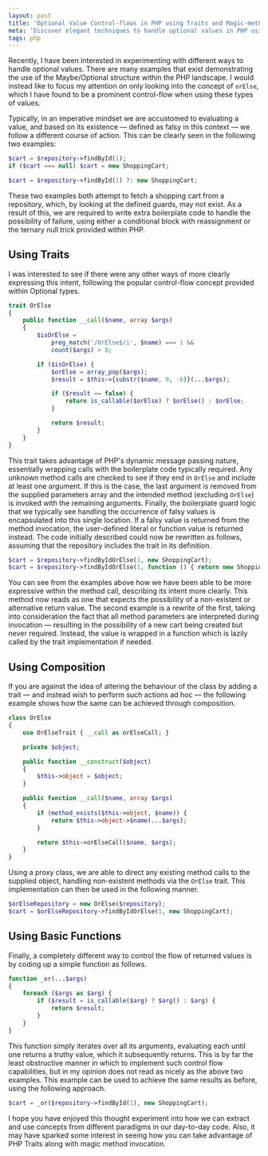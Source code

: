 ```yaml
---
layout: post
title: 'Optional Value Control-flows in PHP using Traits and Magic-methods'
meta: 'Discover elegant techniques to handle optional values in PHP using traits, magic methods, and composition to streamline control flows and reduce boilerplate code.'
tags: php
---
```


Recently, I have been interested in experimenting with different ways to handle optional values.
There are many examples that exist demonstrating the use of the Maybe/Optional structure within the PHP landscape.
I would instead like to focus my attention on only looking into the concept of `orElse`, which I have found to be a prominent control-flow when using these types of values.

<!--more-->

Typically, in an imperative mindset we are accustomed to evaluating a value, and based on its existence — defined as falsy in this context — we follow a different course of action.
This can be clearly seen in the following two examples:

```php
$cart = $repository->findById(1);
if ($cart === null) $cart = new ShoppingCart;

$cart = $repository->findById(1) ?: new ShoppingCart;
```

These two examples both attempt to fetch a shopping cart from a repository, which, by looking at the defined guards, may not exist.
As a result of this, we are required to write extra boilerplate code to handle the possibility of failure, using either a conditional block with reassignment or the ternary null trick provided within PHP.

## Using Traits

I was interested to see if there were any other ways of more clearly expressing this intent, following the popular control-flow concept provided within Optional types.

```php
trait OrElse
{
    public function __call($name, array $args)
    {
        $isOrElse =
            preg_match('/OrElse$/i', $name) === 1 &&
            count($args) > 0;

        if ($isOrElse) {
            $orElse = array_pop($args);
            $result = $this->{substr($name, 0, -6)}(...$args);

            if ($result == false) {
                return is_callable($orElse) ? $orElse() : $orElse;
            }

            return $result;
        }
    }
}
```

This trait takes advantage of PHP's dynamic message passing nature, essentially wrapping calls with the boilerplate code typically required.
Any unknown method calls are checked to see if they end in `OrElse` and include at least one argument.
If this is the case, the last argument is removed from the supplied parameters array and the intended method (excluding `OrElse`) is invoked with the remaining arguments.
Finally, the boilerplate guard logic that we typically see handling the occurrence of falsy values is encapsulated into this single location.
If a falsy value is returned from the method invocation, the user-defined literal or function value is returned instead.
The code initially described could now be rewritten as follows, assuming that the repository includes the trait in its definition.

```php
$cart = $repository->findByIdOrElse(1, new ShoppingCart);
$cart = $repository->findByIdOrElse(1, function () { return new ShoppingCart; });
```

You can see from the examples above how we have been able to be more expressive within the method call, describing its intent more clearly.
This method now reads as one that expects the possibility of a non-existent or alternative return value.
The second example is a rewrite of the first, taking into consideration the fact that all method parameters are interpreted during invocation — resulting in the possibility of a new cart being created but never required.
Instead, the value is wrapped in a function which is lazily called by the trait implementation if needed.

## Using Composition

If you are against the idea of altering the behaviour of the class by adding a trait — and instead wish to perform such actions ad hoc — the following example shows how the same can be achieved through composition.

```php
class OrElse
{
    use OrElseTrait { __call as orElseCall; }

    private $object;

    public function __construct($object)
    {
        $this->object = $object;
    }

    public function __call($name, array $args)
    {
        if (method_exists($this->object, $name)) {
            return $this->object->$name(...$args);
        }

        return $this->orElseCall($name, $args);
    }
}
```

Using a proxy class, we are able to direct any existing method calls to the supplied object, handling non-existent methods via the `OrElse` trait.
This implementation can then be used in the following manner.

```php
$orElseRepository = new OrElse($repository);
$cart = $orElseRepository->findByIdOrElse(1, new ShoppingCart);
```

## Using Basic Functions

Finally, a completely different way to control the flow of returned values is by coding up a simple function as follows.

```php
function _or(...$args)
{
    foreach ($args as $arg) {
        if ($result = is_callable($arg) ? $arg() : $arg) {
            return $result;
        }
    }
}
```

This function simply iterates over all its arguments, evaluating each until one returns a truthy value, which it subsequently returns.
This is by far the least obstructive manner in which to implement such control flow capabilities, but in my opinion does not read as nicely as the above two examples.
This example can be used to achieve the same results as before, using the following approach.

```php
$cart = _or($repository->findById(1), new ShoppingCart);
```

I hope you have enjoyed this thought experiment into how we can extract and use concepts from different paradigms in our day-to-day code.
Also, it may have sparked some interest in seeing how you can take advantage of PHP Traits along with magic method invocation.
